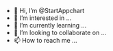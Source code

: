 - 👋 Hi, I’m @StartAppchart
- 👀 I’m interested in ...
- 🌱 I’m currently learning ...
- 💞️ I’m looking to collaborate on ...
- 📫 How to reach me ...

<!---
StartAppchart/StartAppchart is a ✨ special ✨ repository because its `README.md` (this file) appears on your GitHub profile.
You can click the Preview link to take a look at your changes.
--->
